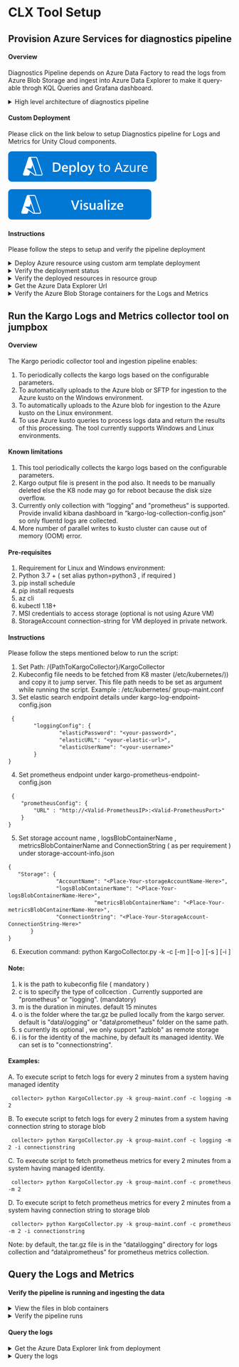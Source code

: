 # CLX Tool Setup

## Provision Azure Services for diagnostics pipeline


#### Overview
Diagnostics Pipeline depends on Azure Data Factory to read the logs from Azure Blob Storage and ingest into Azure Data Explorer to make it query-able throgh KQL Queries and Grafana dashboard. 

<details>
  <summary>High level architecture of diagnostics pipeline</summary>
  <img src="/images/Architecture.JPG" />
</details>

#### Custom Deployment 
Please click on the link below to setup Diagnostics pipeline for Logs and Metrics for Unity Cloud components. 

[![Deploy To Azure](https://raw.githubusercontent.com/Azure/azure-quickstart-templates/master/1-CONTRIBUTION-GUIDE/images/deploytoazure.svg?sanitize=true)](https://portal.azure.com/#create/Microsoft.Template/uri/https%3A%2F%2Fraw.githubusercontent.com%2Fvineetgarhewal%2FUnityCloudDiagnosticsSetup%2Fmain%2FARMDeploymentTemplate%2Fazuredeploy.json)

[![Visualize](https://raw.githubusercontent.com/Azure/azure-quickstart-templates/master/1-CONTRIBUTION-GUIDE/images/visualizebutton.svg?sanitize=true)](http://armviz.io/#/?load=https%3A%2F%2Fraw.githubusercontent.com%2Fvineetgarhewal%2FUnityCloudDiagnosticsSetup%2Fmain%2FARMDeploymentTemplate%2Fazuredeploy.json)

#### Instructions
Please follow the steps to setup and verify the pipeline deployment
<details>
  <summary>Deploy Azure resource using custom arm template deployment</summary>
  <img src="/images/CreateDeployment.JPG" />
</details>

<details>
  <summary>Verify the deployment status</summary>
  <img src="/images/DeploymentComplete.JPG" />
</details>

<details>
  <summary>Verify the deployed resources in resource group</summary>
  <img src="/images/ResourceGroup.JPG" />
</details>

<details>
  <summary>Get the Azure Data Explorer Url</summary>
  <img src="/images/DeploymentOutput.JPG" />
</details>


<details>
  <summary>Verify the Azure Blob Storage containers for the Logs and Metrics</summary>
  <img src="/images/Storage.JPG" />
</details>

## Run the Kargo Logs and Metrics collector tool on jumpbox

#### Overview
The Kargo periodic collector tool and ingestion pipeline enables:

1. To periodically collects the kargo logs based on the configurable parameters. 
2. To automatically uploads to the Azure blob or SFTP for ingestion to the Azure kusto on the Windows environment. 
3. To automatically uploads to the Azure blob for ingestion to the Azure kusto on the Linux environment.
4. To use Azure kusto queries to process logs data and return the results of this processing.
The tool currently supports Windows and Linux environments.


#### Known limitations
1. This tool periodically collects the kargo logs based on the configurable parameters.
2. Kargo output file is present in the pod also. It needs to be manually deleted else the K8 node may go for reboot because the disk size overflow.
3. Currently only collection with “logging”  and "prometheus" is supported. Provide invalid kibana dashboard in “kargo-log-collection-config.json” so only fluentd logs are collected.
4. More number of parallel writes to kusto cluster can cause out of memory (OOM) error.


#### Pre-requisites
1. Requirement for Linux and Windows environment:
2. Python 3.7 + ( set alias python=python3 , if required )
3. pip install schedule
4. pip install requests
5. az cli
6. kubectl 1.18+
7. MSI credentials to access storage (optional is not using Azure VM)
8. StorageAccount connection-string for VM deployed in private network.

#### Instructions
Please follow the steps mentioned below to run the script:
1. Set Path: /{PathToKargoCollector}/KargoCollector
2. Kubeconfig file needs to be fetched from K8 master (/etc/kubernetes/<kubeconfig>)) and copy it to jump server. This file path needs to be set as argument while running the script. 
Example : /etc/kubernetes/ group-maint.conf
3. Set elastic search endpoint details under kargo-log-endpoint-config.json
```	
 {
        "loggingConfig": {
                "elasticPassword": "<your-password>",
                "elasticURL": "<your-elastic-url>",
                "elasticUserName": "<your-username>"
        }
}
```
4. Set prometheus endpoint under kargo-prometheus-endpoint-config.json
```	
 {
    "prometheusConfig": {
        "URL" : "http://<Valid-PrometheusIP>:<Valid-PrometheusPort>"
    }
}
```
5. Set storage account name , logsBlobContainerName , metricsBlobContainerName and ConnectionString ( as per requirement ) under storage-account-info.json
 ```
{
    "Storage": {
                "AccountName": "<Place-Your-storageAccountName-Here>",
                "logsBlobContainerName": "<Place-Your-logsBlobContainerName-Here>",
	            			"metricsBlobContainerName": "<Place-Your-metricsBlobContainerName-Here>",
                "ConnectionString": "<Place-Your-StorageAccount-ConnectionString-Here>"
        }
}
```
6. Execution command: python KargoCollector.py -k <kubeConfigFile> -c <collectionTye> [-m <durationInMinutes>] [-o <outputfolder>] [-s <storageType>] [-i <identityType>]

#### Note: 
1. k is the path to kubeconfig file ( mandatory )
2. c is to specify the type of collcection . Currently supported are "prometheus" or "logging". (mandatory)
3. m is the duration in minutes. default 15 minutes
4. o is the folder where the tar.gz be pulled locally from the kargo server. default is "data\logging" or "data\prometheus" folder on the same path.
5. s currently its optional , we only support "azblob" as remote storage
6. i is for the identity of the machine, by default its managed identity. We can set is to "connectionstring".
 
#### Examples: 
 A.  To execute script to fetch logs for every 2 minutes from a system having managed identity
	
     collector> python KargoCollector.py -k group-maint.conf -c logging -m 2 
	
 B.  To execute script to fetch logs for every 2 minutes from a system having connection string to storage blob
 
     collector> python KargoCollector.py -k group-maint.conf -c logging -m 2 -i connectionstring
 
 C.  To execute script to fetch prometheus metrics for every 2 minutes from a system having managed identity.
 
     collector> python KargoCollector.py -k group-maint.conf -c prometheus -m 2 
 
 D.  To execute script to fetch prometheus metrics for every 2 minutes from a system having connection string to storage blob
 
     collector> python KargoCollector.py -k group-maint.conf -c prometheus -m 2 -i connectionstring

 Note: by default, the tar.gz file is in the “data\logging” directory for logs collection and “data\prometheus” for prometheus metrics collection.



## Query the Logs and Metrics

#### Verify the pipeline is running and ingesting the data
<details>
  <summary>View the files in blob containers</summary>
  <img src="/images/FilesInLogsBlob.JPG" />
</details>
	
<details>
  <summary>Verify the pipeline runs</summary>
  <img src="/images/DataPipelineRuns.JPG" />
</details>
	
#### Query the logs
<details>
  <summary>Get the Azure Data Explorer link from deployment</summary>
  <img src="/images/DeploymentOutput.JPG" />
</details>
	
<details>
  <summary>Query the logs</summary>
  <img src="/images/Logs.JPG" />
</details>
